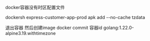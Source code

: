 docker容器没有时区配置文件


dockersh express-customer-app-prod
apk add --no-cache tzdata

退出容器
然后创建image
docker commit 容器id golang:1.22.0-alpine3.19.withtimezone

